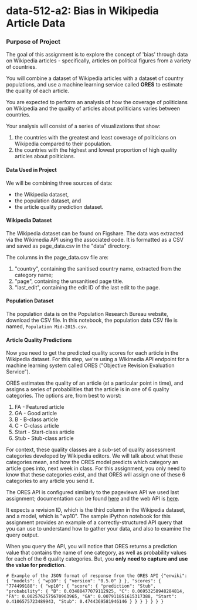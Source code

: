 # data-512-a2: Bias in Wikipedia Article Data

### Purpose of Project
The goal of this assignment is to explore the concept of 'bias' through data on Wikipedia articles - specifically, articles on political figures from a variety of countries.  

You will combine a dataset of Wikipedia articles with a dataset of country populations, and use a machine learning service called __ORES__ to estimate the quality of each article.  

You are expected to perform an analysis of how the coverage of politicians on Wikipedia and the quality of articles about politicians varies between countries.  

Your analysis will consist of a series of visualizations that show:
 1.	the countries with the greatest and least coverage of politicians on Wikipedia compared to their population. 
 2.	the countries with the highest and lowest proportion of high quality articles about politicians. 
 
#### Data Used in Project

We will be combining three sources of data:  
 - the Wikipedia dataset,
 - the population dataset, and
 - the article quality prediction dataset.

#### Wikipedia Dataset
The Wikipedia dataset can be found on Figshare. The data was extracted via the Wikimedia API using the associated code. It is formatted as a CSV and saved as page_data.csv in the "data" directory.  
  
The columns in the page_data.csv file are:
 1. "country", containing the sanitised country name, extracted from the category name;
 2. "page", containing the unsanitised page title.
 3. "last_edit", containing the edit ID of the last edit to the page. 
 
#### Population Dataset
The population data is on the Population Research Bureau website, download the CSV file. In this notebook, the population data CSV file is named, `Population Mid-2015.csv`.

#### Article Quality Predictions
Now you need to get the predicted quality scores for each article in the Wikipedia dataset. For this step, we're using a Wikimedia API endpoint for a machine learning system called ORES ("Objective Revision Evaluation Service").  

ORES estimates the quality of an article (at a particular point in time), and assigns a series of probabilities that the article is in one of 6 quality categories. The options are, from best to worst:  
1.	FA - Featured article
2.	GA - Good article
3.	B - B-class article
4.	C - C-class article
5.	Start - Start-class article
6.	Stub - Stub-class article  

For context, these quality classes are a sub-set of quality assessment categories developed by Wikipedia editors. We will talk about what these categories mean, and how the ORES model predicts which category an article goes into, next week in class. For this assignment, you only need to know that these categories exist, and that ORES will assign one of these 6 categories to any article you send it.  

The ORES API is configured similarly to the pageviews API we used last assignment; documentation can be found [here](https://www.mediawiki.org/wiki/ORES) and the web API is [here](https://ores.wikimedia.org/v3/).  

It expects a revision ID, which is the third column in the Wikipedia dataset, and a model, which is "wp10". The sample iPython notebook for this assignment provides an example of a correctly-structured API query that you can use to understand how to gather your data, and also to examine the query output.  

When you query the API, you will notice that ORES returns a prediction value that contains the name of one category, as well as probability values for each of the 6 quality categories. But, you __only need to capture and use the value for prediction__.

`# Example of the JSON format of response from the ORES API
{"enwiki": {
        "models": {
                "wp10": {
                    "version": "0.5.0"
                    }
                },
        "scores": {
                "774499188": {
                    "wp10": {
                        "score": {
                            "prediction": "Stub",
                            "probability": {
                                "B": 0.03488477079112925,
                                "C": 0.06953258948284814,
                                "FA": 0.0025762575670963965,
                                "GA": 0.007911851615317388,
                                "Start": 0.4106575723489943,
                                "Stub": 0.4744369581946146
                                }
                            }
                    }
                }
            }
        }
}`
